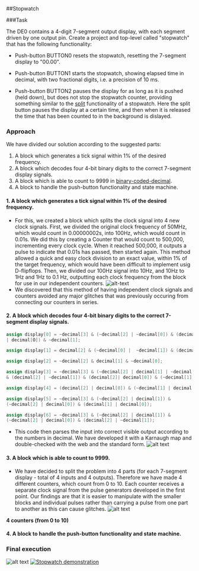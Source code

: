 ##Stopwatch

###Task

The DE0 contains a 4-digit 7-segment output display,
with each segment driven by one output pin. Create
a project and top-level called "stopwatch" that has
the following functionality:

- Push-button BUTTON0 resets the stopwatch,
  resetting the 7-segment display to "00.00".

- Push-button BUTTON1 starts the stopwatch,
  showing elapsed time in decimal, with two
  fractional digits, i.e. a precision of 10 ms.

- Push-button BUTTON2 pauses the display for as
  long as it is pushed (held down), but does not stop
  the stopwatch counter, providing something similar to the
  [split](http://en.wikipedia.org/wiki/Stopwatch) functionality
  of a stopwatch. Here the split button pauses the display at a certain time, and then when it is released the time that has been counted to in the background is dislayed.

### Approach

We have divided our solution according to the suggested parts:
  1. A block which generates a tick signal within 1% of the desired frequency.
  2. A block which decodes four 4-bit binary digits to the correct 7-segment display signals.
  3. A block which is able to count to 9999 in [binary-coded-decimal](http://en.wikipedia.org/wiki/Binary-coded_decimal).
  4. A block to handle the push-button functionality and state machine.

#### 1. A block which generates a tick signal within 1% of the desired frequency.
  - For this, we created a block which splits the clock signal into 4 new clock signals. First, we divided the original clock frequency of 50MHz, which would count in 0.00000002s, into 100Hz, which would count in 0.01s. We did this by creating a Counter that would count to 500,000, incrementing every clock cycle. When it reached 500,000, it outputs a pulse to indicate that 0.01s has passed, then started again. This method allowed a quick and easy clock division to an exact value, within 1% of the target frequency, which would have been difficult to implement usig D-flipflops. Then, we divided our 100Hz signal into 10Hz, and 10Hz to 1Hz and 1Hz to 0.1 Hz, outputting each clock frequency from the block for use in our independent counters.
![alt-text](https://github.com/fexter-svk/EIE1-FPGA-lab-2016/blob/master/Resources/FPGA%20lab%20screenshots/stopwatch/clock_splitter.PNG)
  - We discovered that this method of having independent clock signals and counters avoided any major glitches that was previously occuring from connecting our counters in series.

#### 2. A block which decodes four 4-bit binary digits to the correct 7-segment display signals.
```Verilog
assign display[0] = ~decimal[3] & (~decimal[2] | ~decimal[0]) & (decimal[2] 
| decimal[O]) & ~decimal[1];

assign display[1] = decimal[2] & (~decimal[0] |  ~decimal[1]) & (decimal[0] | decimal[1]);

assign display[2] = ~decimal[2] & decimal[1] & ~decimal[0];

assign display[3] = ~decimal[3] & (~decimal[2] | decimal[1] | ~decimal[0])
& (decimal[2] | ~decimal[1]) & (decimal[2]| decimal[0]) & (~decimal[1] | decimal[0]);

assign display[4] = (decimal[2] | decimal[0]) & (~decimal[1] | decimal[0])

assign display[5] = ~decimal[3] & (~decimal[2] | decimal[1]) & 
(~decimal[2] | decimal[0]) & (decimal[1] | decimal[0]);

assign display[6] = ~decimal[3] & (~decimal[2] | decimal[1]) & 
(~decimal[2] | decimal[0]) & (decimal[2] | ~decimal[1]);
```
  - This code then parses the input into correct visible output according to the numbers in decimal. We have developed it with a Karnaugh map and double-checked with the web and the standard form. 
![alt text](http://www.thelearningpit.com/lp/doc/7seg/7truth.gif) 

#### 3. A block which is able to count to 9999.
  - We have decided to split the problem into 4 parts (for each 7-segment display - total of 4 inputs and 4 outputs). Therefore we have made 4 different counters, which count from 0 to 10. Each counter receives a separate clock signal from the pulse generators developed in the first point. Our findings are that it is easier to manipulate with the smaller blocks and individual pulses rather than carrying a pulse from one part to another as this can cause glitches. 
   ![alt text](http://i65.tinypic.com/11lhg08.png)

   __4 counters (from 0 to 10)__

#### 4. A block to handle the push-button functionality and state machine.

### Final execution
![alt text](http://i68.tinypic.com/sl4qq8.png)
[![Stopwatch demonstration](http://i68.tinypic.com/1pi7g0.png)](https://youtu.be/1N2TEmU0eFQ "Stopwatch demonstration")


